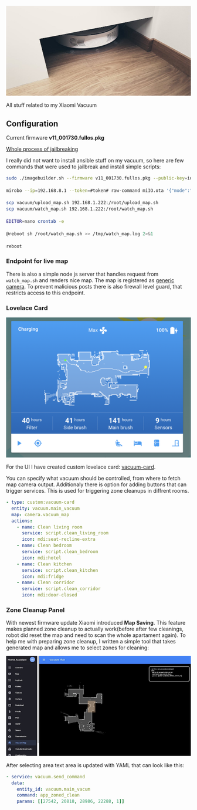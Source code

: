 ![header](./header.jpg)

All stuff related to my Xiaomi Vacuum

## Configuration

Current firmware **v11_001730.fullos.pkg**

[Whole process of jailbreaking](https://github.com/dgiese/dustcloud/wiki/VacuumRobots-manual-update-root-Howto)

I really did not want to install ansible stuff on my vacuum, so here are few commands that were used to jailbreak and install simple scripts:

```bash
sudo ./imagebuilder.sh --firmware v11_001730.fullos.pkg --public-key=id_rsa.pub --timezone=Europe/Warsaw

mirobo --ip=192.168.8.1 --token=#token# raw-command miIO.ota '{"mode":"normal", "install":"1", "app_url":"http://192.168.8.51:8000/v11_001730.fullos.pkg", "file_md5":"#md5#","proc":"dnld install"}'

scp vacuum/upload_map.sh 192.168.1.222:/root/upload_map.sh
scp vacuum/watch_map.sh 192.168.1.222:/root/watch_map.sh

EDITOR=nano crontab -e

@reboot sh /root/watch_map.sh >> /tmp/watch_map.log 2>&1

reboot
```

### Endpoint for live map 

There is also a simple node js server that handles request from `watch_map.sh` and renders nice map. The map is registered as [generic camera](https://www.home-assistant.io/components/generic/). To prevent malicious posts there is also firewall level guard, that restricts access to this endpoint. 

### Lovelace Card

![Vacuum Card in action](./vacuum.png)

For the UI I have created custom lovelace card: [vacuum-card](https://github.com/macbury/SmartHouse/tree/master/home-assistant/www/custom-lovelace/vacuum/). 

You can specify what vacuum should be controlled, from where to fetch map camera output. Additionaly there is option for adding buttons that can trigger services. This is used for triggering zone cleanups in diffrent rooms.

```yaml
- type: custom:vacuum-card
  entity: vacuum.main_vacuum
  map: camera.vacuum_map
  actions:
    - name: Clean living room
      service: script.clean_living_room
      icon: mdi:seat-recline-extra
    - name: Clean bedroom
      service: script.clean_bedroom 
      icon: mdi:hotel
    - name: Clean kitchen
      service: script.clean_kitchen
      icon: mdi:fridge
    - name: Clean corridor
      service: script.clean_corridor
      icon: mdi:door-closed
```

### Zone Cleanup Panel 
With newest firmware update Xiaomi introduced **Map Saving**. This feature makes planned zone cleanup to actually work(before after few cleanings, robot did reset the map and need to scan the whole apartament again). To help me with preparing zone cleanup, I written a simple tool that takes generated map and allows me to select zones for cleaning:

![Vacuum Panel in action](./vacuum_zones.jpg)

After selecting area text area is updated with YAML that can look like this:

```yaml
- service: vacuum.send_command
  data:
    entity_id: vacuum.main_vacum
    command: app_zoned_clean
    params: [[27542, 20818, 28986, 22288, 1]]
```
